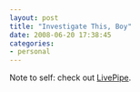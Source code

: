 ```yaml
---
layout: post
title: "Investigate This, Boy"
date: 2008-06-20 17:38:45
categories:
- personal
---
```

Note to self: check out [LivePipe](http://livepipe.net/).
